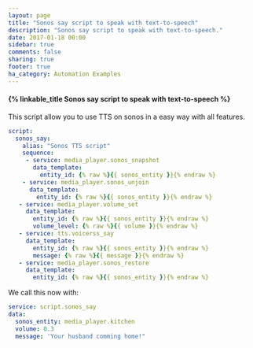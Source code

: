 ```yaml
---
layout: page
title: "Sonos say script to speak with text-to-speech"
description: "Sonos say script to speak with text-to-speech."
date: 2017-01-18 00:00
sidebar: true
comments: false
sharing: true
footer: true
ha_category: Automation Examples
---
```


#### {% linkable_title Sonos say script to speak with text-to-speech %}

This script allow you to use TTS on sonos in a easy way with all features.

```yaml
script:
  sonos_say:
    alias: "Sonos TTS script"
    sequence:
     - service: media_player.sonos_snapshot
       data_template:
         entity_id: {% raw %}{{ sonos_entity }}{% endraw %}
    - service: media_player.sonos_unjoin
      data_template:
        entity_id: {% raw %}{{ sonos_entity }}{% endraw %}
   - service: media_player.volume_set
     data_template:
       entity_id: {% raw %}{{ sonos_entity }}{% endraw %}
       volume_level: {% raw %}{{ volume }}{% endraw %}
   - service: tts.voicerss_say
     data_template:
       entity_id: {% raw %}{{ sonos_entity }}{% endraw %}
       message: {% raw %}{{ message }}{% endraw %}
   - service: media_player.sonos_restore
     data_template:
       entity_id: {% raw %}{{ sonos_entity }}{% endraw %}
```

We call this now with:
```yaml
service: script.sonos_say
data:
  sonos_entity: media_player.kitchen
  volume: 0.3
  message: 'Your husband comming home!"
```
